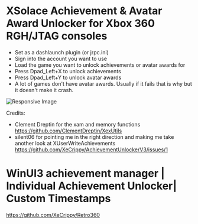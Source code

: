 # XSolace Achievement & Avatar Award Unlocker for Xbox 360 RGH/JTAG consoles 

* Set as a dashlaunch plugin (or jrpc.ini)
* Sign into the account you want to use 
* Load the game you want to unlock achievements or avatar awards for
* Press Dpad_Left+X to unlock achievements
* Press Dpad_Left+Y to unlock avatar awards
* A lot of games don't have avatar awards. Usually if it fails that is why but it doesn't make it crash.

<img src="https://i.imgur.com/m23pxDc.jpeg" class="img-fluid" alt="Responsive Image">

Credits:
* Clement Dreptin for the xam and memory functions https://github.com/ClementDreptin/XexUtils
* silent06 for pointing me in the right direction and making me take another look at XUserWriteAchievements https://github.com/XeCrippy/AchievementUnlockerV3/issues/1

# WinUI3 achievement manager | Individual Achievement Unlocker| Custom Timestamps 
https://github.com/XeCrippy/Retro360
